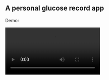 ## A personal glucose record app

Demo:

<video controls>
  <source src="Assets/glucose.mp4" type="video/mp4">
  Your browser does not support the video tag.
</video>